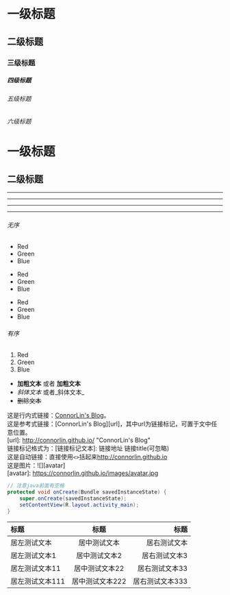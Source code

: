 # 一级标题
## 二级标题
### 三级标题
##### 四级标题
###### 五级标题
###### 六级标题

一级标题
======

二级标题
----------

***
---
___

* * *

###### 无序
- Red
- Green
- Blue

* Red
* Green
* Blue

+ Red
+ Green
+ Blue

###### 有序
1. Red
2. Green
3. Blue


- **加粗文本** 或者 __加粗文本__
- *斜体文本*  或者_斜体文本_
- ~~删除文本~~


这是行内式链接：[ConnorLin's Blog](http://connorlin.github.io)。  
这是参考式链接：[ConnorLin's Blog][url]，其中url为链接标记，可置于文中任意位置。  
[url]: http://connorlin.github.io/ "ConnorLin's Blog"  
链接标记格式为：[链接标记文本]:  链接地址  链接title(可忽略)  
这是自动链接：直接使用`<>`括起来<http://connorlin.github.io>  
这是图片：![][avatar]  
[avatar]: https://connorlin.github.io/images/avatar.jpg  



``` java
// 注意java前面有空格
protected void onCreate(Bundle savedInstanceState) {
    super.onCreate(savedInstanceState);
    setContentView(R.layout.activity_main);
}
```


|标题|标题|标题|
|:---|:---:|---:|
|居左测试文本|居中测试文本|居右测试文本|
|居左测试文本1|居中测试文本2|居右测试文本3|
|居左测试文本11|居中测试文本22|居右测试文本33|
|居左测试文本111|居中测试文本222|居右测试文本333|
